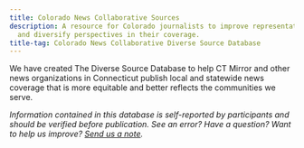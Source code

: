 ```yaml
---
title: Colorado News Collaborative Sources
description: A resource for Colorado journalists to improve representation
  and diversify perspectives in their coverage.
title-tag: Colorado News Collaborative Diverse Source Database
---
```

We have created The Diverse Source Database to help CT Mirror and other news organizations in Connecticut publish local and statewide news coverage that is more equitable and better reflects the communities we serve.

<em>Information contained in this database is self-reported by participants and should be verified before publication. See an error? Have a question? Want to help us improve? [Send us a note](mailto:sources@ctmirror.org).</em>
